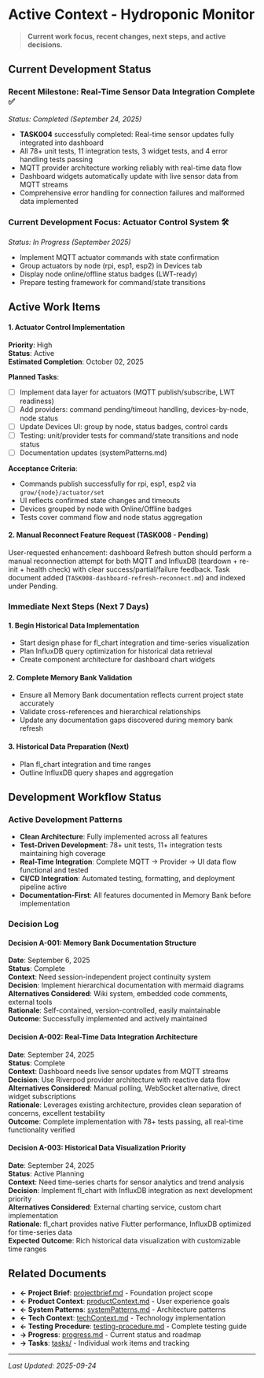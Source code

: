 # Active Context - Hydroponic Monitor

> **Current work focus, recent changes, next steps, and active decisions.**

## Current Development Status

### Recent Milestone: **Real-Time Sensor Data Integration Complete** ✅
*Status: Completed (September 24, 2025)*
- **TASK004** successfully completed: Real-time sensor updates fully integrated into dashboard
- All 78+ unit tests, 11 integration tests, 3 widget tests, and 4 error handling tests passing
- MQTT provider architecture working reliably with real-time data flow
- Dashboard widgets automatically update with live sensor data from MQTT streams
- Comprehensive error handling for connection failures and malformed data implemented

### Current Development Focus: **Actuator Control System** 🛠️
*Status: In Progress (September 2025)*
- Implement MQTT actuator commands with state confirmation
- Group actuators by node (rpi, esp1, esp2) in Devices tab
- Display node online/offline status badges (LWT-ready)
- Prepare testing framework for command/state transitions

## Active Work Items

#### 1. Actuator Control Implementation
**Priority**: High  
**Status**: Active  
**Estimated Completion**: October 02, 2025

**Planned Tasks**:
- [ ] Implement data layer for actuators (MQTT publish/subscribe, LWT readiness)
- [ ] Add providers: command pending/timeout handling, devices-by-node, node status
- [ ] Update Devices UI: group by node, status badges, control cards
- [ ] Testing: unit/provider tests for command/state transitions and node status
- [ ] Documentation updates (systemPatterns.md)

**Acceptance Criteria**:
- Commands publish successfully for rpi, esp1, esp2 via `grow/{node}/actuator/set`
- UI reflects confirmed state changes and timeouts
- Devices grouped by node with Online/Offline badges
- Tests cover command flow and node status aggregation

#### 2. Manual Reconnect Feature Request (TASK008 - Pending)
User-requested enhancement: dashboard Refresh button should perform a manual reconnection attempt for both MQTT and InfluxDB (teardown + re-init + health check) with clear success/partial/failure feedback. Task document added (`TASK008-dashboard-refresh-reconnect.md`) and indexed under Pending.

### Immediate Next Steps (Next 7 Days)

#### 1. Begin Historical Data Implementation
- Start design phase for fl_chart integration and time-series visualization
- Plan InfluxDB query optimization for historical data retrieval
- Create component architecture for dashboard chart widgets

#### 2. Complete Memory Bank Validation
- Ensure all Memory Bank documentation reflects current project state accurately
- Validate cross-references and hierarchical relationships
- Update any documentation gaps discovered during memory bank refresh

#### 3. Historical Data Preparation (Next)
- Plan fl_chart integration and time ranges
- Outline InfluxDB query shapes and aggregation

## Development Workflow Status

### Active Development Patterns
- **Clean Architecture**: Fully implemented across all features
- **Test-Driven Development**: 78+ unit tests, 11+ integration tests maintaining high coverage
- **Real-Time Integration**: Complete MQTT → Provider → UI data flow functional and tested
- **CI/CD Integration**: Automated testing, formatting, and deployment pipeline active
- **Documentation-First**: All features documented in Memory Bank before implementation

### Decision Log

#### Decision A-001: Memory Bank Documentation Structure
**Date**: September 6, 2025  
**Status**: Complete  
**Context**: Need session-independent project continuity system  
**Decision**: Implement hierarchical documentation with mermaid diagrams  
**Alternatives Considered**: Wiki system, embedded code comments, external tools  
**Rationale**: Self-contained, version-controlled, easily maintainable  
**Outcome**: Successfully implemented and actively maintained

#### Decision A-002: Real-Time Data Integration Architecture  
**Date**: September 24, 2025  
**Status**: Complete  
**Context**: Dashboard needs live sensor updates from MQTT streams  
**Decision**: Use Riverpod provider architecture with reactive data flow  
**Alternatives Considered**: Manual polling, WebSocket alternative, direct widget subscriptions  
**Rationale**: Leverages existing architecture, provides clean separation of concerns, excellent testability  
**Outcome**: Complete implementation with 78+ tests passing, all real-time functionality verified

#### Decision A-003: Historical Data Visualization Priority
**Date**: September 24, 2025  
**Status**: Active Planning  
**Context**: Need time-series charts for sensor analytics and trend analysis  
**Decision**: Implement fl_chart with InfluxDB integration as next development priority  
**Alternatives Considered**: External charting service, custom chart implementation  
**Rationale**: fl_chart provides native Flutter performance, InfluxDB optimized for time-series data  
**Expected Outcome**: Rich historical data visualization with customizable time ranges

## Related Documents
- **← Project Brief**: [projectbrief.md](./projectbrief.md) - Foundation project scope
- **← Product Context**: [productContext.md](./productContext.md) - User experience goals
- **← System Patterns**: [systemPatterns.md](./systemPatterns.md) - Architecture patterns  
- **← Tech Context**: [techContext.md](./techContext.md) - Technology implementation
- **← Testing Procedure**: [testing-procedure.md](./testing-procedure.md) - Complete testing guide
- **→ Progress**: [progress.md](./progress.md) - Current status and roadmap
- **→ Tasks**: [tasks/](./tasks/) - Individual work items and tracking

---

*Last Updated: 2025-09-24*